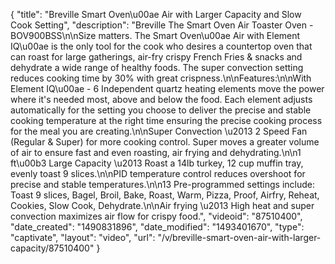 {
    "title": "Breville Smart Oven\u00ae Air with Larger Capacity and Slow Cook Setting",
    "description": "Breville The Smart Oven Air Toaster Oven - BOV900BSS\n\nSize matters. The Smart Oven\u00ae Air with Element IQ\u00ae is the only tool for the cook who desires a countertop oven that can roast for large gatherings, air-fry crispy French Fries & snacks and dehydrate a wide range of healthy foods. The super convection setting reduces cooking time by 30% with great crispness.\n\nFeatures:\n\nWith Element IQ\u00ae - 6 Independent quartz heating elements move the power where it's needed most, above and below the food. Each element adjusts automatically for the setting you choose to deliver the precise and stable cooking temperature at the right time ensuring the precise cooking process for the meal you are creating.\n\nSuper Convection \u2013 2 Speed Fan (Regular & Super) for more cooking control. Super moves a greater volume of air to ensure fast and even roasting, air frying and dehydrating.\n\n1 ft\u00b3 Large Capacity \u2013 Roast a 14lb turkey, 12 cup muffin tray, evenly toast 9 slices.\n\nPID temperature control reduces overshoot for precise and stable temperatures.\n\n13 Pre-programmed settings include: Toast 9 slices, Bagel, Broil, Bake, Roast, Warm, Pizza, Proof, Airfry, Reheat, Cookies, Slow Cook, Dehydrate.\n\nAir frying \u2013 High heat and super convection maximizes air flow for crispy food.",
    "videoid": "87510400",
    "date_created": "1490831896",
    "date_modified": "1493401670",
    "type": "captivate",
    "layout": "video",
    "url": "\/v\/breville-smart-oven-air-with-larger-capacity\/87510400"
}